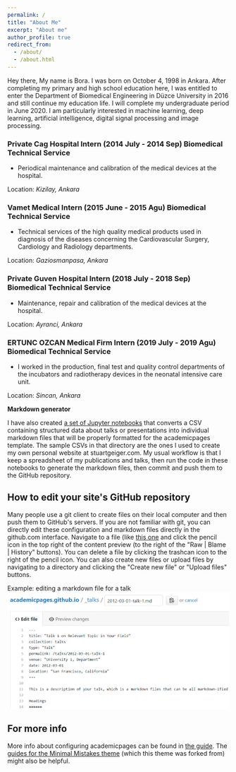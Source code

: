 ```yaml
---
permalink: /
title: "About Me"
excerpt: "About me"
author_profile: true
redirect_from: 
  - /about/
  - /about.html
---
```


Hey there,
My name is Bora.
I was born on October 4, 1998 in Ankara. After completing my primary and high school education here, I was entitled to enter the Department of Biomedical Engineering in Düzce University in 2016 and still continue my education life. I will complete my undergraduate period in June 2020.
I am particularly interested in machine learning, deep learning, artificial intelligence, digital signal processing and image processing.

### Private Cag Hospital Intern (2014 July - 2014 Sep) Biomedical Technical Service
* Periodical maintenance and calibration of the medical devices at the hospital.

Location: *Kizilay, Ankara*

### Vamet Medical Intern (2015 June - 2015 Agu) Biomedical Technical Service
* Technical services of the high quality medical products used in diagnosis of the diseases concerning the Cardiovascular Surgery, Cardiology and Radiology departments.

Location: *Gaziosmanpasa, Ankara*

### Private Guven Hospital Intern (2018 July - 2018 Sep) Biomedical Technical Service
*  Maintenance, repair and calibration of the medical devices at the hospital.

Location: *Ayranci, Ankara*

### ERTUNC OZCAN Medical Firm Intern (2019 July - 2019 Agu) Biomedical Technical Service
* I worked in the production, final test and quality control departments of the incubators and radiotherapy devices in the neonatal intensive care unit.

Location: *Sincan, Ankara*



**Markdown generator**

I have also created [a set of Jupyter notebooks](https://github.com/academicpages/academicpages.github.io/tree/master/markdown_generator
) that converts a CSV containing structured data about talks or presentations into individual markdown files that will be properly formatted for the academicpages template. The sample CSVs in that directory are the ones I used to create my own personal website at stuartgeiger.com. My usual workflow is that I keep a spreadsheet of my publications and talks, then run the code in these notebooks to generate the markdown files, then commit and push them to the GitHub repository.

How to edit your site's GitHub repository
------
Many people use a git client to create files on their local computer and then push them to GitHub's servers. If you are not familiar with git, you can directly edit these configuration and markdown files directly in the github.com interface. Navigate to a file (like [this one](https://github.com/academicpages/academicpages.github.io/blob/master/_talks/2012-03-01-talk-1.md) and click the pencil icon in the top right of the content preview (to the right of the "Raw | Blame | History" buttons). You can delete a file by clicking the trashcan icon to the right of the pencil icon. You can also create new files or upload files by navigating to a directory and clicking the "Create new file" or "Upload files" buttons. 

Example: editing a markdown file for a talk
![Editing a markdown file for a talk](/images/editing-talk.png)

For more info
------
More info about configuring academicpages can be found in [the guide](https://academicpages.github.io/markdown/). The [guides for the Minimal Mistakes theme](https://mmistakes.github.io/minimal-mistakes/docs/configuration/) (which this theme was forked from) might also be helpful.
